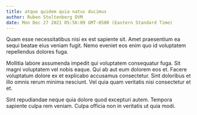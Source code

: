 ```yaml
---
title: atque quidem quia natus ducimus
author: Ruben Stoltenberg DVM
date: Mon Dec 27 2021 05:56:09 GMT-0500 (Eastern Standard Time)
---
```

Quam esse necessitatibus nisi ex est sapiente sit. Amet praesentium ea sequi beatae eius veniam fugit. Nemo eveniet eos enim quo id voluptatem repellendus dolores fuga.

 Mollitia labore assumenda impedit qui voluptatem consequatur fuga. Sit magni voluptatem vel nobis eaque. Qui ab aut eum dolorem eos et. Facere voluptatum dolore ex et explicabo accusamus consectetur. Sint doloribus et illo omnis rerum minima nesciunt. Vel quia quam veritatis nisi consectetur et et.

 Sint repudiandae neque quia dolore quod excepturi autem. Tempora sapiente culpa rem veniam. Culpa officia non in veritatis ut quia modi.